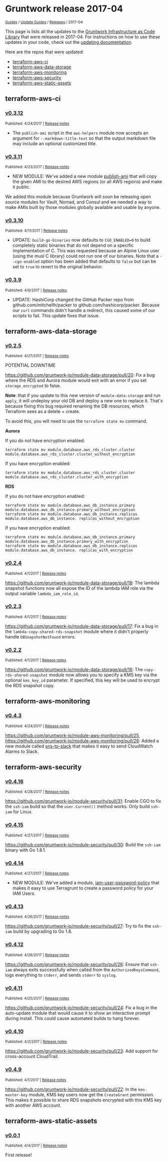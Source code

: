 
# Gruntwork release 2017-04

<p style={{marginTop: "-25px"}}><small><a href="/guides">Guides</a> / <a href="/guides/stay-up-to-date">Update Guides</a> / <a href="/guides/stay-up-to-date/releases">Releases</a> / 2017-04</small></p>

This page is lists all the updates to the [Gruntwork Infrastructure as Code
Library](https://gruntwork.io/infrastructure-as-code-library/) that were released in 2017-04. For instructions
on how to use these updates in your code, check out the [updating
documentation](/library/stay-up-to-date/updating).

Here are the repos that were updated:

- [terraform-aws-ci](#terraform-aws-ci)
- [terraform-aws-data-storage](#terraform-aws-data-storage)
- [terraform-aws-monitoring](#terraform-aws-monitoring)
- [terraform-aws-security](#terraform-aws-security)
- [terraform-aws-static-assets](#terraform-aws-static-assets)


## terraform-aws-ci


### [v0.3.12](https://github.com/gruntwork-io/terraform-aws-ci/releases/tag/v0.3.12)

<p style={{marginTop: "-20px", marginBottom: "10px"}}>
  <small>Published: 4/24/2017 | <a href="https://github.com/gruntwork-io/terraform-aws-ci/releases/tag/v0.3.12">Release notes</a></small>
</p>

<div style={{"overflow":"hidden","textOverflow":"ellipsis","display":"-webkit-box","WebkitLineClamp":10,"lineClamp":10,"WebkitBoxOrient":"vertical"}}>

  - The `publish-ami` script in the `aws-helpers` module now accepts an argument for `--markdown-title-text` so that the output markdown file may include an optional customized title.

</div>


### [v0.3.11](https://github.com/gruntwork-io/terraform-aws-ci/releases/tag/v0.3.11)

<p style={{marginTop: "-20px", marginBottom: "10px"}}>
  <small>Published: 4/23/2017 | <a href="https://github.com/gruntwork-io/terraform-aws-ci/releases/tag/v0.3.11">Release notes</a></small>
</p>

<div style={{"overflow":"hidden","textOverflow":"ellipsis","display":"-webkit-box","WebkitLineClamp":10,"lineClamp":10,"WebkitBoxOrient":"vertical"}}>

  - NEW MODULE: We&apos;ve added a new module [publish-ami](https://github.com/gruntwork-io/module-ci/tree/e0cbe8ee0a7c6b60a6ff59d6cc198082e7baa5c5/modules/aws-helpers) that will copy the given AMI to the desired AWS regions (or all AWS regions) and make it public. 

  We added this module because Gruntwork will soon be releasing open source modules for Vault, Nomad, and Consul and we needed a way to make AMIs built by those modules globally available and usable by anyone.

</div>


### [v0.3.10](https://github.com/gruntwork-io/terraform-aws-ci/releases/tag/v0.3.10)

<p style={{marginTop: "-20px", marginBottom: "10px"}}>
  <small>Published: 4/11/2017 | <a href="https://github.com/gruntwork-io/terraform-aws-ci/releases/tag/v0.3.10">Release notes</a></small>
</p>

<div style={{"overflow":"hidden","textOverflow":"ellipsis","display":"-webkit-box","WebkitLineClamp":10,"lineClamp":10,"WebkitBoxOrient":"vertical"}}>

  - UPDATE: `build-go-binaries` now defaults to `CGO_ENABLED=0` to build completely static binaries that do not depend on a specific implementation of C. This was requested because an Alpine Linux user (using the musl C library) could not run one of our binaries. Note that a `--cgo-enabled` option has been added that defaults to `false` but can be set to `true` to revert to the original behavior.

</div>


### [v0.3.9](https://github.com/gruntwork-io/terraform-aws-ci/releases/tag/v0.3.9)

<p style={{marginTop: "-20px", marginBottom: "10px"}}>
  <small>Published: 4/6/2017 | <a href="https://github.com/gruntwork-io/terraform-aws-ci/releases/tag/v0.3.9">Release notes</a></small>
</p>

<div style={{"overflow":"hidden","textOverflow":"ellipsis","display":"-webkit-box","WebkitLineClamp":10,"lineClamp":10,"WebkitBoxOrient":"vertical"}}>

  - UPDATE: HashiCorp changed the GitHub Packer repo from github.com/mitchellh/packer to github.com/hashicorp/packer. Because our `curl` commands didn&apos;t handle a redirect, this caused some of our scripts to fail. This update fixes that issue.

</div>



## terraform-aws-data-storage


### [v0.2.5](https://github.com/gruntwork-io/terraform-aws-data-storage/releases/tag/v0.2.5)

<p style={{marginTop: "-20px", marginBottom: "10px"}}>
  <small>Published: 4/27/2017 | <a href="https://github.com/gruntwork-io/terraform-aws-data-storage/releases/tag/v0.2.5">Release notes</a></small>
</p>

<div style={{"overflow":"hidden","textOverflow":"ellipsis","display":"-webkit-box","WebkitLineClamp":10,"lineClamp":10,"WebkitBoxOrient":"vertical"}}>

  POTENTIAL DOWNTIME

https://github.com/gruntwork-io/module-data-storage/pull/20: Fix a bug where the RDS and Aurora module would exit with an error if you set `storage_encrypted` to false. 

**Note**: that if you update to this new version of `module-data-storage` and run `apply`, it will undeploy your old DB and deploy a new one to replace it. That&apos;s because fixing this bug required renaming the DB resources, which Terraform sees as a delete + create. 

To avoid this, you will need to use the `terraform state mv` command. 

**Aurora**

If you do not have encryption enabled:

```
terraform state mv module.database.aws_rds_cluster.cluster module.database.aws_rds_cluster.cluster_without_encryption
```

If you have encryption enabled:

```
terraform state mv module.database.aws_rds_cluster.cluster module.database.aws_rds_cluster.cluster_with_encryption
```

**RDS**

If you do not have encryption enabled:

```
terraform state mv module.database.aws_db_instance.primary module.database.aws_db_instance.primary_without_encryption
terraform state mv module.database.aws_db_instance.replicas module.database.aws_db_instance. replicas_without_encryption
```

If you have encryption enabled:

```
terraform state mv module.database.aws_db_instance.primary module.database.aws_db_instance.primary_with_encryption
terraform state mv module.database.aws_db_instance.replicas module.database.aws_db_instance. replicas_with_encryption
```

</div>


### [v0.2.4](https://github.com/gruntwork-io/terraform-aws-data-storage/releases/tag/v0.2.4)

<p style={{marginTop: "-20px", marginBottom: "10px"}}>
  <small>Published: 4/1/2017 | <a href="https://github.com/gruntwork-io/terraform-aws-data-storage/releases/tag/v0.2.4">Release notes</a></small>
</p>

<div style={{"overflow":"hidden","textOverflow":"ellipsis","display":"-webkit-box","WebkitLineClamp":10,"lineClamp":10,"WebkitBoxOrient":"vertical"}}>

  https://github.com/gruntwork-io/module-data-storage/pull/18: The lambda snapshot functions now all expose the ID of the lambda IAM role via the output variable `lambda_iam_role_id`.

</div>


### [v0.2.3](https://github.com/gruntwork-io/terraform-aws-data-storage/releases/tag/v0.2.3)

<p style={{marginTop: "-20px", marginBottom: "10px"}}>
  <small>Published: 4/1/2017 | <a href="https://github.com/gruntwork-io/terraform-aws-data-storage/releases/tag/v0.2.3">Release notes</a></small>
</p>

<div style={{"overflow":"hidden","textOverflow":"ellipsis","display":"-webkit-box","WebkitLineClamp":10,"lineClamp":10,"WebkitBoxOrient":"vertical"}}>

  https://github.com/gruntwork-io/module-data-storage/pull/17: Fix a bug in the `lambda-copy-shared-rds-snapshot` module where it didn&apos;t properly handle `DBSnapshotNotFound` errors.

</div>


### [v0.2.2](https://github.com/gruntwork-io/terraform-aws-data-storage/releases/tag/v0.2.2)

<p style={{marginTop: "-20px", marginBottom: "10px"}}>
  <small>Published: 4/1/2017 | <a href="https://github.com/gruntwork-io/terraform-aws-data-storage/releases/tag/v0.2.2">Release notes</a></small>
</p>

<div style={{"overflow":"hidden","textOverflow":"ellipsis","display":"-webkit-box","WebkitLineClamp":10,"lineClamp":10,"WebkitBoxOrient":"vertical"}}>

  https://github.com/gruntwork-io/module-data-storage/pull/16: The `copy-rds-shared-snapshot` module now allows you to specify a KMS key via the optional `kms_key_id` parameter. If specified, this key will be used to encrypt the RDS snapshot copy.

</div>



## terraform-aws-monitoring


### [v0.4.3](https://github.com/gruntwork-io/terraform-aws-monitoring/releases/tag/v0.4.3)

<p style={{marginTop: "-20px", marginBottom: "10px"}}>
  <small>Published: 4/24/2017 | <a href="https://github.com/gruntwork-io/terraform-aws-monitoring/releases/tag/v0.4.3">Release notes</a></small>
</p>

<div style={{"overflow":"hidden","textOverflow":"ellipsis","display":"-webkit-box","WebkitLineClamp":10,"lineClamp":10,"WebkitBoxOrient":"vertical"}}>

  https://github.com/gruntwork-io/module-aws-monitoring/pull/25, https://github.com/gruntwork-io/module-aws-monitoring/pull/26: Added a new module called [sns-to-slack](https://github.com/gruntwork-io/module-aws-monitoring/tree/master/modules/alarms/sns-to-slack) that makes it easy to send CloudWatch Alarms to Slack.

</div>



## terraform-aws-security


### [v0.4.16](https://github.com/gruntwork-io/terraform-aws-security/releases/tag/v0.4.16)

<p style={{marginTop: "-20px", marginBottom: "10px"}}>
  <small>Published: 4/28/2017 | <a href="https://github.com/gruntwork-io/terraform-aws-security/releases/tag/v0.4.16">Release notes</a></small>
</p>

<div style={{"overflow":"hidden","textOverflow":"ellipsis","display":"-webkit-box","WebkitLineClamp":10,"lineClamp":10,"WebkitBoxOrient":"vertical"}}>

  https://github.com/gruntwork-io/module-security/pull/31: Enable CGO to fix the `ssh-iam` build so that the `user.Current()` method works. Only build `ssh-iam` for Linux.

</div>


### [v0.4.15](https://github.com/gruntwork-io/terraform-aws-security/releases/tag/v0.4.15)

<p style={{marginTop: "-20px", marginBottom: "10px"}}>
  <small>Published: 4/27/2017 | <a href="https://github.com/gruntwork-io/terraform-aws-security/releases/tag/v0.4.15">Release notes</a></small>
</p>

<div style={{"overflow":"hidden","textOverflow":"ellipsis","display":"-webkit-box","WebkitLineClamp":10,"lineClamp":10,"WebkitBoxOrient":"vertical"}}>

  https://github.com/gruntwork-io/module-security/pull/30: Build the `ssh-iam` binary with Go 1.8.1.

</div>


### [v0.4.14](https://github.com/gruntwork-io/terraform-aws-security/releases/tag/v0.4.14)

<p style={{marginTop: "-20px", marginBottom: "10px"}}>
  <small>Published: 4/27/2017 | <a href="https://github.com/gruntwork-io/terraform-aws-security/releases/tag/v0.4.14">Release notes</a></small>
</p>

<div style={{"overflow":"hidden","textOverflow":"ellipsis","display":"-webkit-box","WebkitLineClamp":10,"lineClamp":10,"WebkitBoxOrient":"vertical"}}>

  - NEW MODULE: We&apos;ve added a module, [iam-user-password-policy](https://github.com/gruntwork-io/module-security/tree/master/modules/iam-user-password-policy) that makes it easy to use Terragrunt to create a password policy for your IAM Users.

</div>


### [v0.4.13](https://github.com/gruntwork-io/terraform-aws-security/releases/tag/v0.4.13)

<p style={{marginTop: "-20px", marginBottom: "10px"}}>
  <small>Published: 4/26/2017 | <a href="https://github.com/gruntwork-io/terraform-aws-security/releases/tag/v0.4.13">Release notes</a></small>
</p>

<div style={{"overflow":"hidden","textOverflow":"ellipsis","display":"-webkit-box","WebkitLineClamp":10,"lineClamp":10,"WebkitBoxOrient":"vertical"}}>

  https://github.com/gruntwork-io/module-security/pull/27: Try to fix the `ssh-iam` build by upgrading to Go 1.8.

</div>


### [v0.4.12](https://github.com/gruntwork-io/terraform-aws-security/releases/tag/v0.4.12)

<p style={{marginTop: "-20px", marginBottom: "10px"}}>
  <small>Published: 4/26/2017 | <a href="https://github.com/gruntwork-io/terraform-aws-security/releases/tag/v0.4.12">Release notes</a></small>
</p>

<div style={{"overflow":"hidden","textOverflow":"ellipsis","display":"-webkit-box","WebkitLineClamp":10,"lineClamp":10,"WebkitBoxOrient":"vertical"}}>

  https://github.com/gruntwork-io/module-security/pull/26: Ensure that `ssh-iam` always exits successfully when called from the `AuthorizedKeysCommand`, logs everything to `stderr`, and sends `stderr` to `syslog`.

</div>


### [v0.4.11](https://github.com/gruntwork-io/terraform-aws-security/releases/tag/v0.4.11)

<p style={{marginTop: "-20px", marginBottom: "10px"}}>
  <small>Published: 4/25/2017 | <a href="https://github.com/gruntwork-io/terraform-aws-security/releases/tag/v0.4.11">Release notes</a></small>
</p>

<div style={{"overflow":"hidden","textOverflow":"ellipsis","display":"-webkit-box","WebkitLineClamp":10,"lineClamp":10,"WebkitBoxOrient":"vertical"}}>

  https://github.com/gruntwork-io/module-security/pull/24: Fix a bug in the auto-update module that would cause it to show an interactive prompt during install. This could cause automated builds to hang forever.

</div>


### [v0.4.10](https://github.com/gruntwork-io/terraform-aws-security/releases/tag/v0.4.10)

<p style={{marginTop: "-20px", marginBottom: "10px"}}>
  <small>Published: 4/2/2017 | <a href="https://github.com/gruntwork-io/terraform-aws-security/releases/tag/v0.4.10">Release notes</a></small>
</p>

<div style={{"overflow":"hidden","textOverflow":"ellipsis","display":"-webkit-box","WebkitLineClamp":10,"lineClamp":10,"WebkitBoxOrient":"vertical"}}>

  https://github.com/gruntwork-io/module-security/pull/23: Add support for cross-account CloudTrail.

</div>


### [v0.4.9](https://github.com/gruntwork-io/terraform-aws-security/releases/tag/v0.4.9)

<p style={{marginTop: "-20px", marginBottom: "10px"}}>
  <small>Published: 4/1/2017 | <a href="https://github.com/gruntwork-io/terraform-aws-security/releases/tag/v0.4.9">Release notes</a></small>
</p>

<div style={{"overflow":"hidden","textOverflow":"ellipsis","display":"-webkit-box","WebkitLineClamp":10,"lineClamp":10,"WebkitBoxOrient":"vertical"}}>

  https://github.com/gruntwork-io/module-security/pull/22: In the `kms-master-key` module, KMS key users now get the `CreateGrant` permission. This makes it possible to share RDS snapshots encrypted with this KMS key with another AWS account.

</div>



## terraform-aws-static-assets


### [v0.0.1](https://github.com/gruntwork-io/terraform-aws-static-assets/releases/tag/v0.0.1)

<p style={{marginTop: "-20px", marginBottom: "10px"}}>
  <small>Published: 4/4/2017 | <a href="https://github.com/gruntwork-io/terraform-aws-static-assets/releases/tag/v0.0.1">Release notes</a></small>
</p>

<div style={{"overflow":"hidden","textOverflow":"ellipsis","display":"-webkit-box","WebkitLineClamp":10,"lineClamp":10,"WebkitBoxOrient":"vertical"}}>

  First release!

</div>

<!-- ##DOCS-SOURCER-START
{
  "sourcePlugin": "releases",
  "hash": "7a405c0b917fd420e437d110098181dc"
}
##DOCS-SOURCER-END -->
